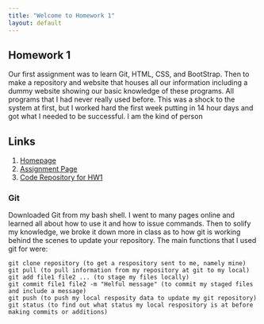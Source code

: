 ```yaml
---
title: "Welcome to Homework 1"
layout: default
---
```


## Homework 1
Our first assignment was to learn Git, HTML, CSS, and BootStrap.  Then to make a repository and website that houses all our information including a dummy website showing our basic knowledge of these programs. All programs that I had never really used before.  This was a shock to the system at first, but I worked hard the first week putting in 14 hour days and got what I needed to be successful.  I am the kind of person

## Links
1. [Homepage](https://avickers17.github.io/CS460/HW1/website)
2. [Assignment Page](https://www.wou.edu/~morses/classes/cs46x/assignments/HW1.html)
3. [Code Repository for HW1](https://github.com/avickers17/avickers17.github.io/tree/master/CS460/HW1/website)

### Git
Downloaded Git from my bash shell.  I went to many pages online and learned all about how to use it and how to issue commands.  Then to solify my knowledge, we broke it down more in class as to how git is working behind the scenes to update your repository.  The main functions that I used git for were:

```
git clone repository (to get a respository sent to me, namely mine)
git pull (to pull information from my repository at git to my local)
git add file1 file2 ... (to stage my files locally)
git commit file1 file2 -m "Helful message" (to commit my staged files and include a message)
git push (to push my local resposity data to update my git repository)
git status (to find out what status my local respository is at before making commits or additions)
```






